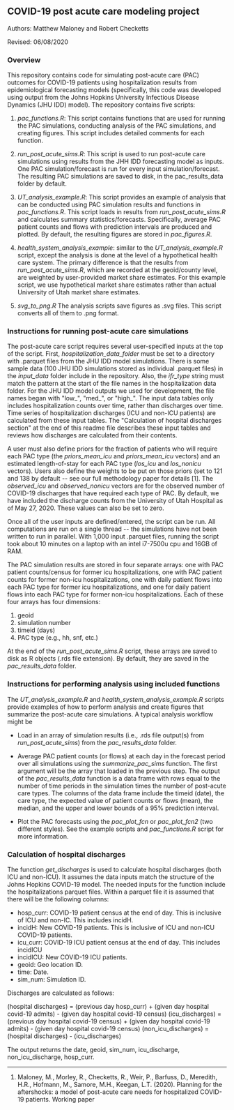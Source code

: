 ## COVID-19 post acute care modeling project

Authors: Matthew Maloney and Robert Checketts

Revised: 06/08/2020

### Overview
This repository contains code for simulating post-acute care (PAC) outcomes for COVID-19 patients using hospitalization results from epidemiological forecasting models (specifically, this code was developed using output from the Johns Hopkins University Infectious Disease Dynamics (JHU IDD) model). The repository contains five scripts:

1. *pac_functions.R*: This script contains functions that are used for running the PAC simulations, conducting analysis of the PAC simulations, and creating figures. This script includes detailed comments for each function.

2. *run_post_acute_sims.R*: This script is used to run post-acute care simulations using results from the JHH IDD forecasting model as inputs. One PAC simulation/forecast is run for every input simulation/forecast. The resulting PAC simulations are saved to disk, in the pac_results_data folder by default.

3. *UT_analysis_example.R*: This script provides an example of analysis that can be conducted using PAC simulation results and functions in *pac_functions.R*. This script loads in results from *run_post_acute_sims.R* and calculates summary statistics/forecasts.  Specifically, average PAC patient counts and flows with prediction intervals are produced and plotted. By default, the resulting figures are stored in *pac_figures.R*.

4. *health_system_analysis_example*: similar to the *UT_analysis_example.R* script, except the analysis is done at the level of a hypothetical health care system. The primary difference is that the results from *run_post_acute_sims.R*, which are recorded at the geoid/county level, are weighted by user-provided market share estimates. For this example script, we use hypothetical market share estimates rather than actual University of Utah market share estimates.

5. *svg_to_png.R* The analysis scripts save figures as .svg files. This script converts all of them to .png format.

### Instructions for running post-acute care simulations

The post-acute care script requires several user-specified inputs at the top of the script. First, *hospitalization_data_folder* must be set to a directory with .parquet files from the JHU IDD model simulations. There is some sample data (100 JHU IDD simulations stored as individual .parquet files) in the *input_data* folder include in the repository. Also, the *ifr_type* string must match the pattern at the start of the file names in the hospitalization data folder. For the JHU IDD model outputs we used for development, the file names began with "low_", "med_", or "high_". The input data tables only includes hospitalization counts over time, rather than discharges over time. Time series of hospitalization discharges (ICU and non-ICU patients) are calculated from these input tables. The "Calculation of hospital discharges section" at the end of this readme file describes these input tables and reviews how discharges are calculated from their contents.

A user must also define priors for the fraction of patients who will require each PAC type (the *priors_mean_icu* and *priors_mean_icu* vectors) and an estimated length-of-stay for each PAC type (*los_icu* and *los_nonicu* vectors). Users also define the weights to be put on those priors (set to 121 and 138 by default -- see our full methodology paper for details [1]. The *observed_icu* and *observed_nonicu* vectors are for the observed number of COVID-19 discharges that have required each type of PAC. By default, we have included the discharge counts from the University of Utah Hospital as of May 27, 2020. These values can also be set to zero.

Once all of the user inputs are defined/entered, the script can be run. All computations are run on a single thread -- the simulations have not been written to run in parallel. With 1,000 input .parquet files, running the script took about 10 minutes on a laptop with an intel i7-7500u cpu and 16GB of RAM. 

The PAC simulation results are stored in four separate arrays: one with PAC patient counts/census for former icu hospitalizations, one with PAC patient counts for former non-icu hospitalizations, one with daily patient flows into each PAC type for former icu hospitalizations, and one for daily patient flows into each PAC type for former non-icu hospitalizations. Each of these four arrays has four dimensions:

1. geoid
2. simulation number
3. timeid (days)
4. PAC type (e.g., hh, snf, etc.)

At the end of the *run_post_acute_sims.R* script, these arrays are saved to disk as R objects (.rds file extension). By default, they are saved in the *pac_results_data* folder.

### Instructions for performing analysis using included functions

The *UT_analysis_example.R* and *health_system_analysis_example.R* scripts provide examples of how to perform analysis and create figures that summarize the post-acute care simulations. A typical analysis workflow might be

* Load in an array of simulation results (i.e., .rds file output(s) from *run_post_acute_sims*) from the *pac_results_data* folder.

* Average PAC patient counts (or flows) at each day in the forecast period over all simulations using the *summarize_pac_sims* function. The first argument will be the array that loaded in the previous step. The output of the *pac_results_data* function is a data frame with rows equal to the number of time periods in the simulation times the number of post-acute care types. The columns of the data frame include the timeid (date), the care type, the expected value of patient counts or flows (mean), the median, and the upper and lower bounds of a 95\% prediction interval. 

* Plot the PAC forecasts using the *pac_plot_fcn* or *pac_plot_fcn2* (two different styles). See the example scripts and *pac_functions.R* script for more information.

### Calculation of hospital discharges

The function *get_discharges* is used to calculate hospital discharges (both ICU and non-ICU). It assumes the data inputs match the structure of the Johns Hopkins COVID-19 model. The needed inputs for the function include the hospitalizations parquet files. Within a parquet file it is assumed that there will be the following columns:

* hosp_curr: COVID-19 patient census at the end of day. This is inclusive of ICU and non-IC. This includes incidH.
* incidH: New COVID-19 patients. This is inclusive of ICU and non-ICU COVID-19 patients.
* icu_curr: COVID-19 ICU patient census at the end of day. This includes incidICU
* incidICU: New COVID-19 ICU patients.
* geoid: Geo location ID.
* time: Date.
* sim_num: Simulation ID.

Discharges are calculated as follows:

(hospital discharges) = (previous day hosp_curr) + (given day hospital covid-19 admits) - (given day hospital covid-19 census)
(icu_discharges) = (previous day hospital covid-19 census) + (given day hospital covid-19 admits) - (given day hospital covid-19 census)
(non_icu_discharges) = (hospital discharges) - (icu_discharges)

The output returns the date, geoid, sim_num, icu_discharge, non_icu_discharge, hosp_curr.

------------------------------
1. Maloney, M., Morley, R., Checketts, R., Weir, P., Barfuss, D., Meredith, H.R., Hofmann, M., Samore, M.H., Keegan, L.T. (2020). Planning for the aftershocks: a model of post-acute care needs for hospitalized COVID-19 patients. Working paper
